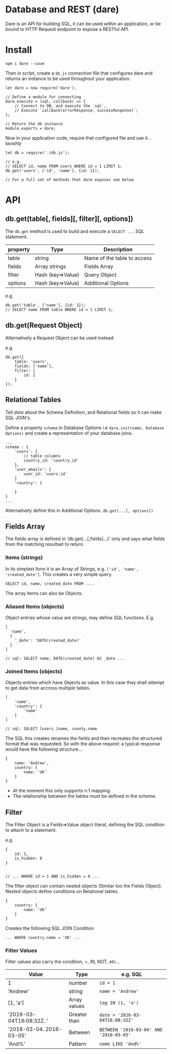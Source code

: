 # Database and REST (dare)

Dare is an API for building SQL, it can be used within an application, or be bound to HTTP Request endpoint to expose a RESTful API.

# Install


	npm i dare --save


Then in script, create a `db.js` connection file that configures dare and returns an instance to be used throughout your application.


	let dare = new require('dare');

	// Define a module for connecting
	dare.execute = (sql, callback) => {
		// Connect to DB, and execute the `sql`,
		// Execute `callback(errorResponse, successResponse)`;
	};

	// Return the db instance
	module.exports = dare;


Now in your application code, require that configured file and use it... *lavishly*


	let db = require('./db.js');

	// e.g.
	// SELECT id, name FROM users WHERE id = 1 LIMIT 1;
	db.get('users', ['id', 'name'], {id: 1});

	// For a full set of methods that dare exposes see below


# API

## db.get(table[, fields][, filter][, options])

The `db.get` method is used to build and execute a `SELECT ...` SQL statement.

| property | Type              | Description
|----------|-------------------|----------------
| table    | string            | Name of the table to access
| fields   | Array strings     | Fields Array
| filter   | Hash (key=>Value) | Query Object
| options  | Hash (key=>Value) | Additional Options

e.g.

	db.get('table', ['name'], {id: 1});
	// SELECT name FROM table WHERE id = 1 LIMIT 1;


## db.get(Request Object)

Alternatively a Request Object can be used instead.

e.g.

	db.get({
		table: 'users',
		fields: ['name'],
		filter: {
			id: 1
		}
	});

## Relational Tables

Tell *dare* about the Schema Definition, and Relational fields so it can make SQL JOIN's.

Define a property `schema` in Database Options i.e `dare.init(name, Database Options)` and create a representation of your database joins.

	...
	schema : {
		'users': {
			// table columns
			country_id: 'country.id'
		},
		'user_emails': {
			user_id: 'users.id'
		}
		'country': {

		}
	}
	...

Alternatively define this in Additional Options. `db.get(...[, options])`

## Fields Array

The fields array is defined in 'db.get(...[,fields]...)' only and says what fields from the matching resultset to return.

### Items (strings)

In its simplest form it is an Array of Strings, e.g. `['id', 'name', 'created_date']`. This creates a very simple query.

	SELECT id, name, created_date FROM ....


The array items can also be Objects.

### Aliased Items (objects)

Object entries whose value are strings, may define SQL functions. E.g. 

	[
	  'name',
	  {
	  	'_date': 'DATE(created_date)'
	  }
	]

	// sql: SELECT name, DATE(created_date) AS _date ...

### Joined Items (objects)

Objects entries which have Objects as value. In this case they shall attempt to get data from accross multiple tables.

	[
		'name',
		'country': {
			'name'
		}
	]

	// sql: SELECT [users.]name, county.name

The SQL this creates renames the fields and then recreates the structured format that was requested. So with the above request: a typical response would have the following structure...

	{
		name: 'Andrew',
		country: {
			name: 'UK'
		}
	}

- At the moment this only supports n:1 mapping.
- The relationship between the tables must be defined in the scheme.


## Filter

The Filter Object is a Fields=>Value object literal, defining the SQL condition to attach to a statement.

e.g.

	{
		id: 1,
		is_hidden: 0
	}


	// ... WHERE id = 1 AND is_hidden = 0 ...

The filter object can contain nested objects (Similar too the Fields Object). Nested objects define conditions on Relational tables.

	{
		country: {
			name: 'UK'
		}
	}

Creates the following SQL JOIN Condition

	... WHERE country.name = 'UK' ...

### Filter Values

Filter values also carry the condition, =, IN, NOT, etc...

| Value                     | Type           | e.g. SQL
|---------------------------|----------------|----------------
| 1                         | number         | `id = 1`
| 'Andrew'                  | string         | `name = 'Andrew'`
| [1, 'a']                  | Array values   | `tag IN (1, 'a')`
| '2016-03-04T16:08:32Z..'  | Greater than   | `date > '2016-03-04T16:08:32Z'`
| '2016-03-04..2016-03-05'  | Between        | `BETWEEN '2016-03-04' AND '2016-03-05'`
| 'And%'	                | Pattern        | `name LIKE 'And%'`

